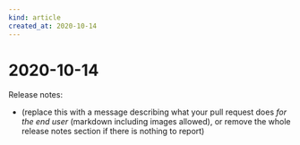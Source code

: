 ```yaml
---
kind: article
created_at: 2020-10-14
---
```


# 2020-10-14

Release notes:

* (replace this with a message describing what your pull request does *for the end user* (markdown including images allowed), or remove the whole release notes section if there is nothing to report)
